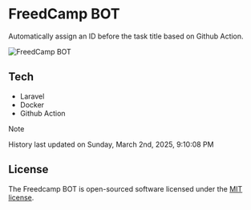 # FreedCamp BOT

Automatically assign an ID before the task title based on Github Action.

![FreedCamp BOT](https://repository-images.githubusercontent.com/737932867/7d34798b-2680-471c-b089-a78a718d3d6a)

## Tech

- Laravel
- Docker
- Github Action

> [!NOTE]  
> History last updated on Sunday, March 2nd, 2025, 9:10:08 PM

## License

The Freedcamp BOT is open-sourced software licensed under the [MIT license](https://opensource.org/licenses/MIT).

